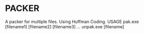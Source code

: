 # PACKER
A packer for multiple files. Using Huffman Coding.
USAGE
pak.exe [filename1] [filename2] [filename3] ...
unpak.exe [filename]
